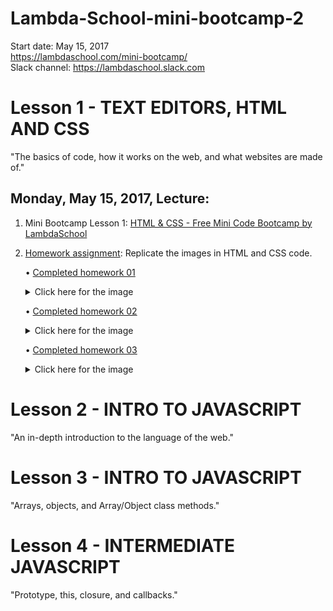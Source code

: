 # Lambda-School-mini-bootcamp-2
Start date: May 15, 2017  
https://lambdaschool.com/mini-bootcamp/  
Slack channel: https://lambdaschool.slack.com  

# Lesson 1 - TEXT EDITORS, HTML AND CSS
"The basics of code, how it works on the web, and what websites are made of."  
## Monday, May 15, 2017, Lecture:  
1. Mini Bootcamp Lesson 1: [HTML & CSS - Free Mini Code Bootcamp by LambdaSchool](https://youtu.be/nLs9I8MRbO0)  

2. [Homework assignment](https://github.com/SunJieMing/LS-Web-Intro-I): Replicate the images in HTML and CSS code.  

    • [Completed homework 01](https://github.com/mixelpixel/Lambda-School-mini-bootcamp-2/tree/master/Lesson1/1homework) <details><summary>Click here for the image</summary><img src="https://github.com/mixelpixel/Lambda-School-mini-bootcamp-2/blob/master/Lesson1/1homework/first-layout.png"></details>  

    • [Completed homework 02](https://github.com/mixelpixel/Lambda-School-mini-bootcamp-2/tree/master/Lesson1/2homework) <details><summary>Click here for the image</summary><img src="https://github.com/mixelpixel/Lambda-School-mini-bootcamp-2/blob/master/Lesson1/2homework/second-layout.png"></details>  

    • [Completed homework 03](https://github.com/mixelpixel/Lambda-School-mini-bootcamp-2/tree/master/Lesson1/3homework) <details><summary>Click here for the image</summary><img src="https://github.com/mixelpixel/Lambda-School-mini-bootcamp-2/blob/master/Lesson1/3homework/third-layout.png"></details>  

# Lesson 2 - INTRO TO JAVASCRIPT
"An in-depth introduction to the language of the web."  

# Lesson 3 - INTRO TO JAVASCRIPT
"Arrays, objects, and Array/Object class methods."  

# Lesson 4 - INTERMEDIATE JAVASCRIPT
"Prototype, this, closure, and callbacks."  
